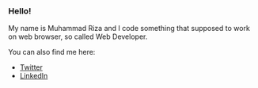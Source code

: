 ### Hello!

My name is Muhammad Riza and I code something that supposed to work on web browser, so called Web Developer.

You can also find me here:

- [Twitter](https://twitter.com/sagwascript)
- [LinkedIn](https://linkedin.com/in/sagwascript)
